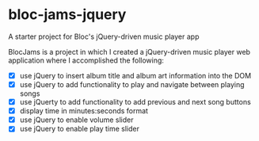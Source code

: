 # bloc-jams-jquery
A starter project for Bloc's jQuery-driven music player app

BlocJams is a project in which I created a jQuery-driven music player web application where I accomplished the following:

- [x] use jQuery to insert album title and album art information into the DOM
- [x] use jQuery to add functionality to play and navigate between playing songs
- [x] use jQuerty to add functionality to add previous and next song buttons
- [x] display time in minutes:seconds format
- [x] use jQuery to enable volume slider
- [x] use jQuery to enable play time slider
